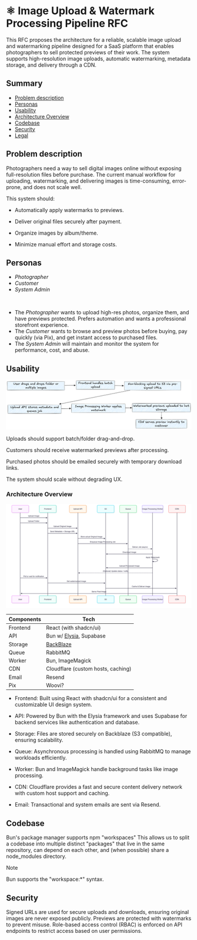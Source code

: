 # ⚛️ Image Upload & Watermark Processing Pipeline RFC

This RFC proposes the architecture for a reliable, scalable image upload and watermarking pipeline designed for a SaaS platform that enables photographers to sell protected previews of their work. The system supports high-resolution image uploads, automatic watermarking, metadata storage, and delivery through a CDN.

## Summary

- [Problem description](#Problem-description)
- [Personas](#Personas)
- [Usability](#Usability)
- [Architecture Overview](#Architecture-Overview)
- [Codebase](#codebase)
- [Security](#security)
- [Legal](./LEGAL.md)

## Problem description

Photographers need a way to sell digital images online without exposing full-resolution files before purchase. The current manual workflow for uploading, watermarking, and delivering images is time-consuming, error-prone, and does not scale well.

This system should:

- Automatically apply watermarks to previews.

- Deliver original files securely after payment.

- Organize images by album/theme.

- Minimize manual effort and storage costs.


## Personas

- *Photographer*
- *Customer*
- *System Admin*

<br/>

- The *Photographer* wants to upload high-res photos, organize them, and have previews protected. Prefers automation and wants a professional storefront experience.
- The *Customer* wants to browse and preview photos before buying, pay quickly (via Pix), and get instant access to purchased files.
- The *System Admin* will maintain and monitor the system for performance, cost, and abuse.

## Usability

<img src="./usability.png" alt="usability diagram">

Uploads should support batch/folder drag-and-drop.

Customers should receive watermarked previews after processing.

Purchased photos should be emailed securely with temporary download links.

The system should scale without degrading UX.


### Architecture Overview


<img src="./architecture.png" alt="architecture diagram">

| Components | Tech                                             |
|------------|--------------------------------------------------|
| Frontend   | React (with shadcn/ui)                           |
| API        | Bun w/ [Elysia](https://elysiajs.com/), Supabase |
| Storage    | [BackBlaze](https://www.backblaze.com/)          |
| Queue      | RabbitMQ                                         |
| Worker     | Bun, ImageMagick                                 |
| CDN        | Cloudflare (custom hosts, caching)               |
| Email      | Resend                                           |
| Pix        | Woovi?                                           |


- Frontend: Built using React with shadcn/ui for a consistent and customizable UI design system.

- API: Powered by Bun with the Elysia framework and uses Supabase for backend services like authentication and database.

- Storage: Files are stored securely on Backblaze (S3 compatible), ensuring scalability.

- Queue: Asynchronous processing is handled using RabbitMQ to manage workloads efficiently.

- Worker: Bun and ImageMagick handle background tasks like image processing.

- CDN: Cloudflare provides a fast and secure content delivery network with custom host support and caching.

- Email: Transactional and system emails are sent via Resend.

## Codebase

Bun's package manager supports npm "workspaces" This allows us to split a codebase into multiple distinct "packages" that live in the same repository, can depend on each other, and (when possible) share a node_modules directory.

> [!NOTE]
> Bun supports the "workspace:*" syntax.


## Security

Signed URLs are used for secure uploads and downloads, ensuring original images are never exposed publicly.
Previews are protected with watermarks to prevent misuse.
Role-based access control (RBAC) is enforced on API endpoints to restrict access based on user permissions.

